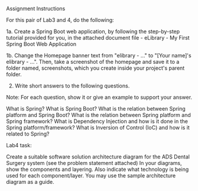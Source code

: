 Assignment Instructions

For this pair of Lab3 and 4, do the following:

1a. Create a Spring Boot web application, by following the step-by-step tutorial provided for you, in the attached document file - eLibrary - My First Spring Boot Web Application

1b. Change the Homepage banner text from "elibrary - ..." to "[Your name]'s elibrary - ...". Then, take a screenshot of the homepage and save it to a folder named, screenshots, which you create inside your project's parent folder.

2. Write short answers to the following questions.

Note: For each question, show it or give an example to support your answer.

What is Spring?
What is Spring Boot?
What is the relation between Spring platform and Spring Boot?
What is the relation between Spring platform and Spring framework?
What is Dependency Injection and how is it done in the Spring platform/framework?
What is Inversion of Control (IoC) and how is it related to Spring?

Lab4 task:

Create a suitable software solution architecture diagram for the ADS Dental Surgery system (see the problem statement attached)
In your diagrams, show the components and layering.
Also indicate what technology is being used for each component/layer.
You may use the sample architecture diagram as a guide.
